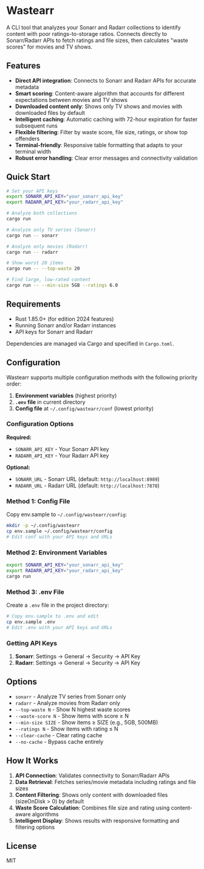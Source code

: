 # Wastearr

A CLI tool that analyzes your Sonarr and Radarr collections to identify content with poor ratings-to-storage ratios. Connects directly to Sonarr/Radarr APIs to fetch ratings and file sizes, then calculates "waste scores" for movies and TV shows.

## Features

- **Direct API integration**: Connects to Sonarr and Radarr APIs for accurate metadata
- **Smart scoring**: Content-aware algorithm that accounts for different expectations between movies and TV shows
- **Downloaded content only**: Shows only TV shows and movies with downloaded files by default
- **Intelligent caching**: Automatic caching with 72-hour expiration for faster subsequent runs
- **Flexible filtering**: Filter by waste score, file size, ratings, or show top offenders
- **Terminal-friendly**: Responsive table formatting that adapts to your terminal width
- **Robust error handling**: Clear error messages and connectivity validation

## Quick Start

```bash
# Set your API keys
export SONARR_API_KEY="your_sonarr_api_key"
export RADARR_API_KEY="your_radarr_api_key"

# Analyze both collections
cargo run

# Analyze only TV series (Sonarr)
cargo run -- sonarr

# Analyze only movies (Radarr)
cargo run -- radarr

# Show worst 20 items
cargo run -- --top-waste 20

# Find large, low-rated content
cargo run -- --min-size 5GB --ratings 6.0
```

## Requirements

- Rust 1.85.0+ (for edition 2024 features)
- Running Sonarr and/or Radarr instances
- API keys for Sonarr and Radarr

Dependencies are managed via Cargo and specified in `Cargo.toml`.

## Configuration

Wastearr supports multiple configuration methods with the following priority order:

1. **Environment variables** (highest priority)
2. **`.env` file** in current directory
3. **Config file** at `~/.config/wastearr/conf` (lowest priority)

### Configuration Options

**Required:**

- `SONARR_API_KEY` - Your Sonarr API key
- `RADARR_API_KEY` - Your Radarr API key

**Optional:**

- `SONARR_URL` - Sonarr URL (default: `http://localhost:8989`)
- `RADARR_URL` - Radarr URL (default: `http://localhost:7878`)

### Method 1: Config File

Copy env.sample to `~/.config/wastearr/config`:

```bash
mkdir -p ~/.config/wastearr
cp env.sample ~/.config/wastearr/config
# Edit conf with your API keys and URLs
```

### Method 2: Environment Variables

```bash
export SONARR_API_KEY="your_sonarr_api_key"
export RADARR_API_KEY="your_radarr_api_key"
cargo run
```

### Method 3: .env File

Create a `.env` file in the project directory:

```bash
# Copy env.sample to .env and edit
cp env.sample .env
# Edit .env with your API keys and URLs
```

### Getting API Keys

1. **Sonarr**: Settings → General → Security → API Key
2. **Radarr**: Settings → General → Security → API Key

## Options

- `sonarr` - Analyze TV series from Sonarr only
- `radarr` - Analyze movies from Radarr only
- `--top-waste N` - Show N highest waste scores
- `--waste-score N` - Show items with score ≥ N
- `--min-size SIZE` - Show items ≥ SIZE (e.g., 5GB, 500MB)
- `--ratings N` - Show items with rating ≤ N
- `--clear-cache` - Clear rating cache
- `--no-cache` - Bypass cache entirely

## How It Works

1. **API Connection**: Validates connectivity to Sonarr/Radarr APIs
2. **Data Retrieval**: Fetches series/movie metadata including ratings and file sizes
3. **Content Filtering**: Shows only content with downloaded files (sizeOnDisk > 0) by default
4. **Waste Score Calculation**: Combines file size and rating using content-aware algorithms
5. **Intelligent Display**: Shows results with responsive formatting and filtering options

## License

MIT
